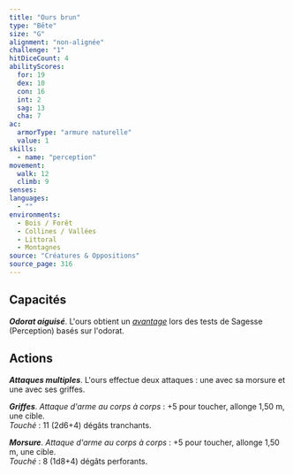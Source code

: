 ```yaml
---
title: "Ours brun"
type: "Bête"
size: "G"
alignment: "non-alignée"
challenge: "1"
hitDiceCount: 4
abilityScores:
  for: 19
  dex: 10
  con: 16
  int: 2
  sag: 13
  cha: 7
ac: 
  armorType: "armure naturelle"
  value: 1
skills: 
  - name: "perception"
movement: 
  walk: 12
  climb: 9
senses: 
languages: 
  - ""
environments:
  - Bois / Forêt
  - Collines / Vallées
  - Littoral
  - Montagnes
source: "Créatures & Oppositions"
source_page: 316
---
```

## Capacités
_**Odorat aiguisé**_. L'ours obtient un [_avantage_](/utiliser-les-caracteristiques/#avantage-et-desavantage) lors des tests de Sagesse (Perception) basés sur l'odorat.

## Actions
_**Attaques multiples**_. L'ours effectue deux attaques : une avec sa morsure et une avec ses griffes.

_**Griffes**_. _Attaque d'arme au corps à corps_ : +5 pour toucher, allonge 1,50 m, une cible.  
_Touché_ : 11 (2d6+4) dégâts tranchants.

_**Morsure**_. _Attaque d'arme au corps à corps_ : +5 pour toucher, allonge 1,50 m, une cible.  
_Touché_ : 8 (1d8+4) dégâts perforants.
